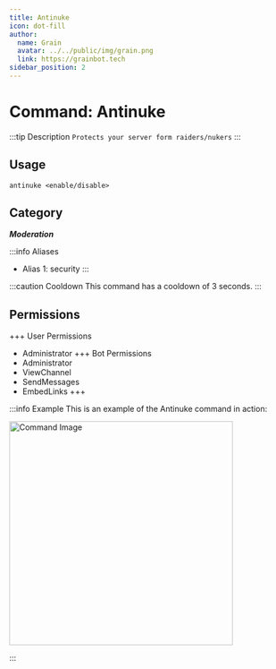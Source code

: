 ```yaml
---
title: Antinuke
icon: dot-fill
author:
  name: Grain
  avatar: ../../public/img/grain.png
  link: https://grainbot.tech
sidebar_position: 2
---
```



# Command: Antinuke

:::tip Description
`Protects your server form raiders/nukers`
:::

## Usage

```
antinuke <enable/disable>
```

## Category

_**Moderation**_

:::info Aliases
- Alias 1: security
:::

:::caution Cooldown
This command has a cooldown of 3 seconds.
:::

## Permissions

+++ User Permissions
- Administrator
+++ Bot Permissions
- Administrator
- ViewChannel
- SendMessages
- EmbedLinks
+++

:::info Example
This is an example of the Antinuke command in action:

<img src="../../public/img/0103.gif" alt="Command Image" width="400"/>

:::

